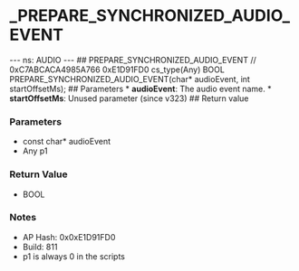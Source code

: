 # _PREPARE_SYNCHRONIZED_AUDIO_EVENT

--- ns: AUDIO --- ## PREPARE_SYNCHRONIZED_AUDIO_EVENT  // 0xC7ABCACA4985A766 0xE1D91FD0 cs_type(Any) BOOL PREPARE_SYNCHRONIZED_AUDIO_EVENT(char* audioEvent, int startOffsetMs);   ## Parameters * **audioEvent**: The audio event name. * **startOffsetMs**: Unused parameter (since v323)  ## Return value

### Parameters
* const char* audioEvent
* Any p1

### Return Value
* BOOL

### Notes
* AP Hash: 0x0xE1D91FD0
* Build: 811
* p1 is always 0 in the scripts

